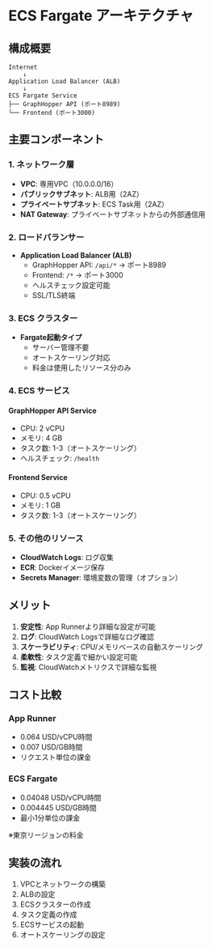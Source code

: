 # ECS Fargate アーキテクチャ

## 構成概要

```
Internet
    ↓
Application Load Balancer (ALB)
    ↓
ECS Fargate Service
├── GraphHopper API (ポート8989)
└── Frontend (ポート3000)
```

## 主要コンポーネント

### 1. ネットワーク層
- **VPC**: 専用VPC（10.0.0.0/16）
- **パブリックサブネット**: ALB用（2AZ）
- **プライベートサブネット**: ECS Task用（2AZ）
- **NAT Gateway**: プライベートサブネットからの外部通信用

### 2. ロードバランサー
- **Application Load Balancer (ALB)**
  - GraphHopper API: `/api/*` → ポート8989
  - Frontend: `/*` → ポート3000
  - ヘルスチェック設定可能
  - SSL/TLS終端

### 3. ECS クラスター
- **Fargate起動タイプ**
  - サーバー管理不要
  - オートスケーリング対応
  - 料金は使用したリソース分のみ

### 4. ECS サービス
#### GraphHopper API Service
- CPU: 2 vCPU
- メモリ: 4 GB
- タスク数: 1-3（オートスケーリング）
- ヘルスチェック: `/health`

#### Frontend Service
- CPU: 0.5 vCPU
- メモリ: 1 GB
- タスク数: 1-3（オートスケーリング）

### 5. その他のリソース
- **CloudWatch Logs**: ログ収集
- **ECR**: Dockerイメージ保存
- **Secrets Manager**: 環境変数の管理（オプション）

## メリット

1. **安定性**: App Runnerより詳細な設定が可能
2. **ログ**: CloudWatch Logsで詳細なログ確認
3. **スケーラビリティ**: CPU/メモリベースの自動スケーリング
4. **柔軟性**: タスク定義で細かい設定可能
5. **監視**: CloudWatchメトリクスで詳細な監視

## コスト比較

### App Runner
- 0.064 USD/vCPU時間
- 0.007 USD/GB時間
- リクエスト単位の課金

### ECS Fargate
- 0.04048 USD/vCPU時間
- 0.004445 USD/GB時間
- 最小1分単位の課金

※東京リージョンの料金

## 実装の流れ

1. VPCとネットワークの構築
2. ALBの設定
3. ECSクラスターの作成
4. タスク定義の作成
5. ECSサービスの起動
6. オートスケーリングの設定